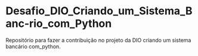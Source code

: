 # Desafio_DIO_Criando_um_Sistema_Banc-rio_com_Python
Repositório para fazer a contribuição no projeto da DIO criando um sistema bancário com_python.
